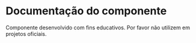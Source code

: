# Documentação do componente

Componente desenvolvido com fins educativos. Por favor não utilizem em projetos oficiais.